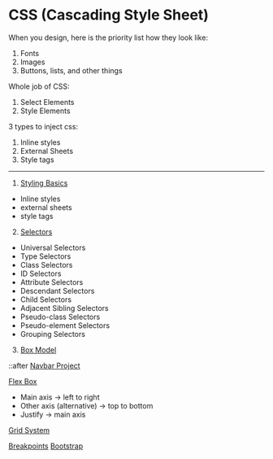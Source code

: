 # CSS (Cascading Style Sheet)

When you design, here is the priority list how they look like:

1. Fonts
2. Images
3. Buttons, lists, and other things

Whole job of CSS:

1. Select Elements
2. Style Elements

3 types to inject css:

1. Inline styles
2. External Sheets
3. Style tags

---

1. [Styling Basics](./code/01_basics/index.html)

- Inline styles
- external sheets
- style tags

2. [Selectors](./code/02_selectors/index.html)

- Universal Selectors
- Type Selectors
- Class Selectors
- ID Selectors
- Attribute Selectors
- Descendant Selectors
- Child Selectors
- Adjacent Sibling Selectors
- Pseudo-class Selectors
- Pseudo-element Selectors
- Grouping Selectors

3. [Box Model](./code/03_box_model/index.html)

::after [Navbar Project](./code/00_Projects/02_Navbar/index.html)

[Flex Box](./code/04_flex_box/index.html)

- Main axis -> left to right
- Other axis (alternative) -> top to bottom
- Justify -> main axis

[Grid System](./code/05_grid_system/index.html)

[Breakpoints](./code/06_breakpoints/index.html)
[Bootstrap](./code/07_bootstrap/index.html)
